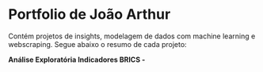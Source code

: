 # Portfolio de João Arthur

Contém projetos de insights, modelagem de dados com machine learning e webscraping. Segue abaixo o resumo de cada projeto:

<b>Análise Exploratória Indicadores BRICS - </b>
